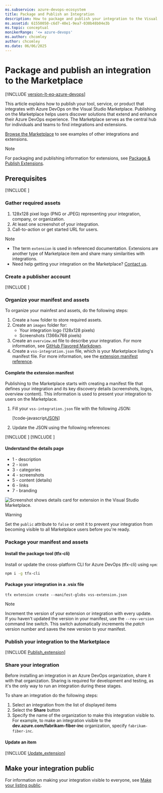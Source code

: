 ```yaml
---
ms.subservice: azure-devops-ecosystem
title: Package and Publish an Integration
description: How to package and publish your integration to the Visual Studio Marketplace
ms.assetid: 61550050-c6d7-40e1-9ea7-030b48b04e3b
ms.topic: conceptual
monikerRange: '<= azure-devops'
ms.author: chcomley
author: chcomley
ms.date: 06/06/2025
---
```


# Package and publish an integration to the Marketplace

[!INCLUDE [version-lt-eq-azure-devops](../../includes/version-lt-eq-azure-devops.md)]

This article explains how to publish your tool, service, or product that integrates with Azure DevOps on the Visual Studio Marketplace. Publishing on the Marketplace helps users discover solutions that extend and enhance their Azure DevOps experience. The Marketplace serves as the central hub for individuals and teams to find integrations and extensions.

[Browse the Marketplace](https://marketplace.visualstudio.com) to see examples of other integrations and extensions.

> [!NOTE]
> For packaging and publishing information for extensions, see [Package & Publish Extensions](overview.md).

## Prerequisites

[!INCLUDE [](includes/before-publishing.md)]

### Gather required assets

1. 128x128 pixel logo (PNG or JPEG) representing your integration, company, or organization.
2. At least one screenshot of your integration.
3. Call-to-action or get started URL for users.

> [!NOTE]
> - The term `extension` is used in referenced documentation. Extensions are another type of Marketplace item and share many similarities with integrations.
> - Need help getting your integration on the Marketplace? [Contact us](https://go.microsoft.com/fwlink/?LinkId=615292).

### Create a publisher account

[!INCLUDE [](./includes/create-publisher.md)]

### Organize your manifest and assets

To organize your mainfest and assets, do the following steps:

1. Create a `home` folder to store required assets.
2. Create an `images` folder for:
    * Your integration logo (128x128 pixels)
    * Screenshots (1366x768 pixels)
3. Create an `overview.md` file to describe your integration. For more information, see [GitHub Flavored Markdown](https://help.github.com/articles/github-flavored-markdown/).
4. Create a `vss-integration.json` file, which is your Marketplace listing's manifest file. For more information, see the [extension manifest reference](../develop/manifest.md).

#### Complete the extension manifest

Publishing to the Marketplace starts with creating a manifest file that defines your integration and its key discovery details (screenshots, logos, overview content). This information is used to present your integration to users on the Marketplace.

1. Fill your `vss-integration.json` file with the following JSON:

   [!code-javascript[JSON](../_data/integration.json)]

2. Update the JSON using the following references:

[!INCLUDE [](../includes/manifest-core.md)]
[!INCLUDE [](../includes/manifest-discovery.md)]

#### Understand the details page

* 1 - description
* 2 - icon
* 3 - categories
* 4 - screenshots
* 5 - content (details)
* 6 - links
* 7 - branding

![Screenshot shows details card for extension in the Visual Studio Marketplace.](../develop/media/extension-details-page.png)

> [!WARNING]
> Set the `public` attribute to `false` or omit it to prevent your integration from becoming visible to all Marketplace users before you're ready.

<a name="package"></a>

### Package your manifest and assets

#### Install the package tool (tfx-cli)

Install or update the cross-platform CLI for Azure DevOps (tfx-cli) using `npm`:

```bash
npm i -g tfx-cli
```

#### Package your integration in a .vsix file

```no-highlight
tfx extension create --manifest-globs vss-extension.json
```

> [!NOTE]
> Increment the version of your extension or integration with every update.  
> If you haven't updated the version in your manifest, use the `--rev-version` command line switch. This switch automatically increments the *patch* version number and saves the new version to your manifest.

### Publish your integration to the Marketplace

[!INCLUDE [Publish_extension](../includes/procedures/publish.md)]

### Share your integration

Before installing an integration in an Azure DevOps organization, share it with that organization. Sharing is required for development and testing, as it's the only way to run an integration during these stages.

To share an integration do the following steps:

1. Select an integration from the list of displayed items 
2. Select the **Share** button
3. Specify the name of the organization to make this integration visible to. For example, to make an integration visible to the **dev.azure.com/fabrikam-fiber-inc** organization, specify `fabrikam-fiber-inc`.

#### Update an item

[!INCLUDE [Update_extension](../includes/procedures/update.md)]

## Make your integration public

For information on making your integration visible to everyone, see [Make your listing public](./publicize.md).
